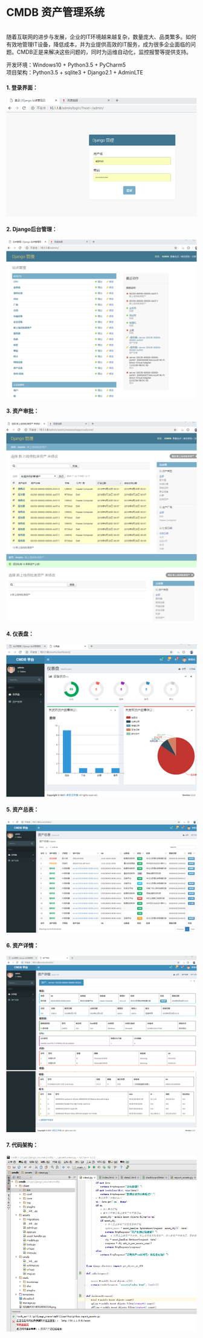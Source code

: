 # CMDB 资产管理系统



<br>
随着互联网的进步与发展，企业的IT环境越来越复杂，数量庞大、品类繁多。如何有效地管理IT设备，降低成本，并为业提供高效的IT服务，成为很多企业面临的问题。CMDB正是来解决这些问题的，同时为运维自动化，监控报警等提供支持。

开发环境：Windows10 + Python3.5 + PyCharm5<br>
项目架构：Python3.5 + sqlite3 + Django2.1 + AdminLTE
<br>

#### 1. 登录界面：
![P20180928002224.png](/img/P20180928002224.png)


#### 2. Django后台管理：
![P20180928002341.png](/img/P20180928002341.png)


#### 3. 资产审批：
![P20180928002444.png](/img/P20180928002444.png)
![P20180928002515.png](/img/P20180928002515.png)


#### 4. 仪表盘：
![P20180928010934.png](/img/P20180928010934.png)


#### 5. 资产总表：
![P20180928011206.png](/img/P20180928011206.png)


#### 6. 资产详情：
![P20180928011648.png](/img/P20180928011648.png)
![P20180928011653.png](/img/P20180928011653.png)


#### 7. 代码架构：

![P20180928011927.png](/img/P20180928011927.png)
